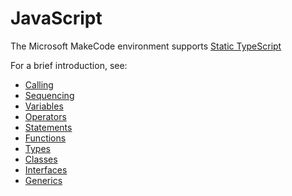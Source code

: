 # JavaScript

The Microsoft MakeCode environment supports [Static TypeScript](http://makecode.com/language)

For a brief introduction, see:

* [Calling](/javascript/call)
* [Sequencing](/javascript/sequence)
* [Variables](/javascript/variables)
* [Operators](/javascript/operators)
* [Statements](/javascript/statements)
* [Functions](/javascript/functions)
* [Types](/javascript/types)
* [Classes](/javascript/classes)
* [Interfaces](/javascript/interfaces)
* [Generics](/javascript/generics)
